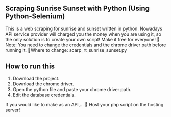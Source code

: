 Scraping Sunrise Sunset with Python (Using Python-Selenium)
----
This is a web scraping for sunrise and sunset written in python.
Nowadays API service provider will charged you the money when you are using it, so the only solution is to create your own script!
Make it free for everyone! 
📒Note: You need to change the credentials and the chrome driver path before running it.
📓Where to change: scarp_rt_sunrise_sunset.py

How to run this
----
1. Download the project.
2. Download the chrome driver.
3. Open the python file and paste your chrome driver path.
4. Edit the database credentials.

If you would like to make as an API,...
🤗 Host your php script on the hosting server!
